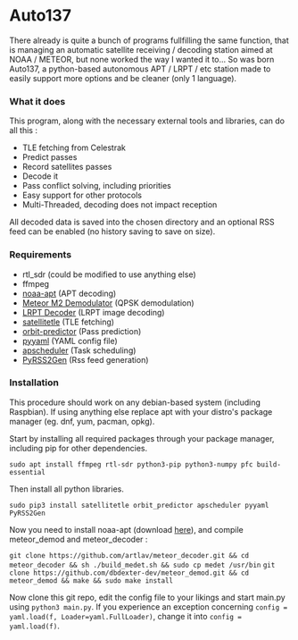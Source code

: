 # Auto137

There already is quite a bunch of programs fullfilling the same function, that is managing an automatic satellite receiving / decoding station aimed at NOAA / METEOR, but none worked the way I wanted it to... So was born Auto137, a python-based autonomous APT / LRPT / etc station made to easily support more options and be cleaner (only 1 language).

### What it does

This program, along with the necessary external tools and libraries, can do all this :
*  TLE fetching from Celestrak
*  Predict passes
*  Record satellites passes
*  Decode it
*  Pass conflict solving, including priorities
*  Easy support for other protocols
*  Multi-Threaded, decoding does not impact reception

All decoded data is saved into the chosen directory and an optional RSS feed can be enabled (no history saving to save on size).

### Requirements

* rtl_sdr (could be modified to use anything else)
* ffmpeg
* [noaa-apt](https://github.com/martinber/noaa-apt) (APT decoding)
* [Meteor M2 Demodulator](https://github.com/dbdexter-dev/meteor_demod) (QPSK demodulation)
* [LRPT Decoder](https://github.com/artlav/meteor_decoder) (LRPT image decoding)
* [satellitetle](https://gitlab.com/librespacefoundation/python-satellitetle) (TLE fetching)
* [orbit-predictor](https://github.com/satellogic/orbit-predictor) (Pass prediction)
* [pyyaml](https://github.com/yaml/pyyaml) (YAML config file)
* [apscheduler](https://github.com/agronholm/apscheduler) (Task scheduling)
* [PyRSS2Gen](http://dalkescientific.com/Python/PyRSS2Gen.html) (Rss feed generation)

### Installation

This procedure should work on any debian-based system (including Raspbian). If using anything else replace apt with your distro's package manager (eg. dnf, yum, pacman, opkg).

Start by installing all required packages through your package manager, including pip for other dependencies.

`sudo apt install ffmpeg rtl-sdr python3-pip python3-numpy pfc build-essential`

Then install all python libraries.

`sudo pip3 install satellitetle orbit_predictor apscheduler pyyaml PyRSS2Gen`

Now you need to install noaa-apt (download [here](https://noaa-apt.mbernardi.com.ar/download.html)), and compile meteor_demod and meteor_decoder :

`git clone https://github.com/artlav/meteor_decoder.git && cd meteor_decoder && sh ./build_medet.sh && sudo cp medet /usr/bin`
`git clone https://github.com/dbdexter-dev/meteor_demod.git && cd meteor_demod && make && sudo make install`


Now clone this git repo, edit the config file to your likings and start main.py using `python3 main.py`. If you experience an exception concerning `config = yaml.load(f, Loader=yaml.FullLoader)`, change it into `config = yaml.load(f)`.
